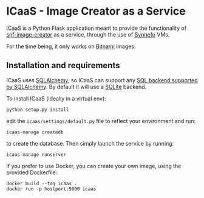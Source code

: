 ICaaS - Image Creator as a Service
==================================

ICaaS is a Python Flask application meant to provide the functionality of
[snf-image-creator](https://www.synnefo.org/docs/snf-image-creator) as a
service, through the use of [Synnefo](https://synnefo.org) VMs.

For the time being, it only works on [Bitnami](https://bitnami.com/) images.

Installation and requirements
-----------------------------

ICaaS uses [SQLAlchemy](http://www.sqlalchemy.org), so ICaaS can support any
[SQL backend supported by SQLAlchemy](http://docs.sqlalchemy.org/en/rel_1_0/core/engines.html#database-urls).
By default it will use a [SQLite](https://www.sqlite.org/) backend.

To install ICaaS (ideally in a virtual env):

```
python setup.py install
```

edit the `icaas/settings/default.py` file to reflect your environment and 
run:

```
icaas-manage createdb
```
to create the database. Then simply launch the service by running:
```
icaas-manage runserver
```

If you prefer to use Docker, you can create your own image, using the provided
Dockerfile:

```
docker build --tag icaas .
docker run -p hostport:5000 icaas
```

